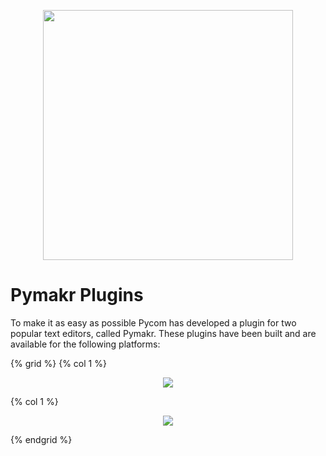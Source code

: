 <p align="center"><img src ="../../../img/pymakr-logo.png" width="400"></p>

# Pymakr Plugins

To make it as easy as possible Pycom has developed a plugin for two popular text
editors, called Pymakr. These plugins have been built and are available for the
following platforms:

{% grid %}
  {% col 1 %}<a href="/chapter/pymakr/installation/atom.md"><p align="center"><img src ="../../../img/atom_icon.png"></p></a>
  {% col 1 %}<a href="/chapter/pymakr/installation/vscode.md"><p align="center"><img src ="../../../img/vs_code_icon.png"></p></a>
{% endgrid %}
